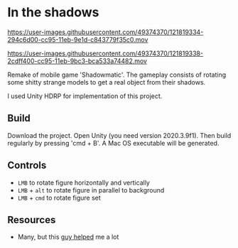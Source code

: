 # In the shadows


https://user-images.githubusercontent.com/49374370/121819334-294c6d00-cc95-11eb-9e1d-c843779f35c0.mov


https://user-images.githubusercontent.com/49374370/121819338-2cdff400-cc95-11eb-9bc3-bca533a74482.mov



Remake of mobile game 'Shadowmatic'.
The gameplay consists of rotating some shitty strange models to get a real object from their shadows.

I used Unity HDRP for implementation of this project.

## Build

Download the project. Open Unity (you need version 2020.3.9f1).
Then build regularly by pressing 'cmd + B'.
A Mac OS executable will be generated.

## Controls

* `LMB` to rotate figure horizontally and vertically
* `LMB` + `alt` to rotate figure in parallel to background
* `LMB` + `cmd` to rotate figure set

## Resources

* Many, but this [guy helped](https://www.youtube.com/user/Brackeys) me a lot
